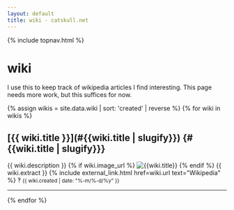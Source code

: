 ```yaml
---
layout: default
title: wiki - catskull.net
---
```

{% include topnav.html %}

# wiki

I use this to keep track of wikipedia articles I find interesting. This page needs more work, but this suffices for now.

{% assign wikis = site.data.wiki | sort: 'created' | reverse %}
{% for wiki in wikis %}
## [{{ wiki.title }}](#{{wiki.title | slugify}}) {#{{wiki.title | slugify}}}
{{ wiki.description }}
{% if wiki.image_url %}
![{{wiki.title}}]({{wiki.image_url}})
{% endif %}
{{ wiki.extract }}
{% include external_link.html href=wiki.url text="Wikipedia" %} ‽ <small>{{ wiki.created | date: "%-m/%-d/%y" }}</small>
<hr>
{% endfor %}
